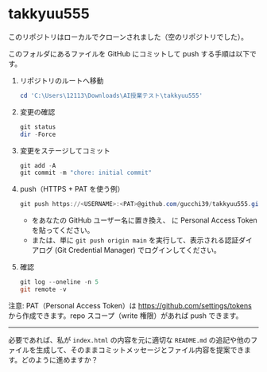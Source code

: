 # takkyuu555

このリポジトリはローカルでクローンされました（空のリポジトリでした）。

このフォルダにあるファイルを GitHub にコミットして push する手順は以下です。

1) リポジトリのルートへ移動
   ```powershell
   cd 'C:\Users\12113\Downloads\AI授業テスト\takkyuu555'
   ```

2) 変更の確認
   ```powershell
   git status
   dir -Force
   ```

3) 変更をステージしてコミット
   ```powershell
   git add -A
   git commit -m "chore: initial commit"
   ```

4) push（HTTPS + PAT を使う例）
   ```powershell
   git push https://<USERNAME>:<PAT>@github.com/gucchi39/takkyuu555.git main
   ```
   - <USERNAME> をあなたの GitHub ユーザー名に置き換え、<PAT> に Personal Access Token を貼ってください。
   - または、単に `git push origin main` を実行して、表示される認証ダイアログ (Git Credential Manager) でログインしてください。

5) 確認
   ```powershell
   git log --oneline -n 5
   git remote -v
   ```

注意: PAT（Personal Access Token）は https://github.com/settings/tokens から作成できます。repo スコープ（write 権限）があれば push できます。

---

必要であれば、私が `index.html` の内容を元に適切な `README.md` の追記や他のファイルを生成して、そのままコミットメッセージとファイル内容を提案できます。どのように進めますか？
